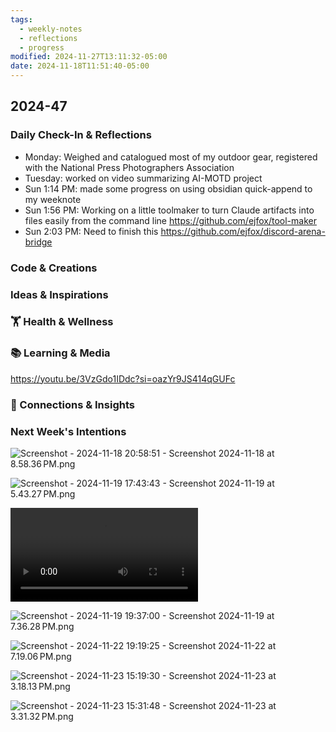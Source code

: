 ```yaml
---
tags:
  - weekly-notes
  - reflections
  - progress
modified: 2024-11-27T13:11:32-05:00
date: 2024-11-18T11:51:40-05:00
---
```

## 2024-47
###  Daily Check-In & Reflections
- Monday: Weighed and catalogued most of my outdoor gear, registered with the National Press Photographers Association
- Tuesday: worked on video summarizing AI-MOTD project
- Sun 1:14 PM: made some progress on using obsidian quick-append to my weeknote
- Sun 1:56 PM: Working on a little toolmaker to turn Claude artifacts into files easily from the command line <https://github.com/ejfox/tool-maker>
- Sun 2:03 PM: Need to finish this <https://github.com/ejfox/discord-arena-bridge>

###  Code & Creations


###  Ideas & Inspirations


### 🏋 Health & Wellness
<!-- Note any physical activity, mindfulness practice, or self-care -->


### 📚 Learning & Media
<!-- Books, articles, movies, TV shows, podcastsconsumed -->

<https://youtu.be/3VzGdo1IDdc?si=oazYr9JS414qGUFc>

### 🔗 Connections & Insights
<!-- Note any interesting connections between ideas or new realizations -->

###  Next Week's Intentions
<!-- What do you want to focus on or accomplish next week? -->

![Screenshot - 2024-11-18 20:58:51 - Screenshot 2024-11-18 at 8.58.36 PM.png](http://res.cloudinary.com/ejf/image/upload/v1731981529/Screenshot_2024-11-18_at_8.58.36_PM.png)

![Screenshot - 2024-11-19 17:43:43 - Screenshot 2024-11-19 at 5.43.27 PM.png](http://res.cloudinary.com/ejf/image/upload/v1732056222/Screenshot_2024-11-19_at_5.43.27_PM.png)

![Screenshot - 2024-11-19 17:44:38 - Screen Recording 2024-11-19 at 5.43.39 PM.mov](http://res.cloudinary.com/ejf/video/upload/v1732056275/Screen_Recording_2024-11-19_at_5.43.39_PM.mov)

![Screenshot - 2024-11-19 19:37:00 - Screenshot 2024-11-19 at 7.36.28 PM.png](http://res.cloudinary.com/ejf/image/upload/v1732063015/Screenshot_2024-11-19_at_7.36.28_PM.png)

![Screenshot - 2024-11-22 19:19:25 - Screenshot 2024-11-22 at 7.19.06 PM.png](http://res.cloudinary.com/ejf/image/upload/v1732321164/Screenshot_2024-11-22_at_7.19.06_PM.png)

![Screenshot - 2024-11-23 15:19:30 - Screenshot 2024-11-23 at 3.18.13 PM.png](http://res.cloudinary.com/ejf/image/upload/v1732393167/Screenshot_2024-11-23_at_3.18.13_PM.png)

![Screenshot - 2024-11-23 15:31:48 - Screenshot 2024-11-23 at 3.31.32 PM.png](http://res.cloudinary.com/ejf/image/upload/v1732393907/Screenshot_2024-11-23_at_3.31.32_PM.png)